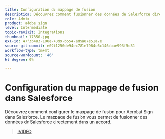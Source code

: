 ```yaml
---
title: Configuration du mappage de fusion
description: Découvrez comment fusionner des données de Salesforce directement dans un accord
role: Admin
product: adobe sign
level: Intermediate
topic-revisit: Integrations
thumbnail: 17350.jpg
exl-id: 47f3b483-106e-48d9-b554-ad9a87e51a7e
source-git-commit: e02b1250de94ec781e7984c6c146dbae993f5d31
workflow-type: tm+mt
source-wordcount: '46'
ht-degree: 0%

---
```


# Configuration du mappage de fusion dans Salesforce

Découvrez comment configurer le mappage de fusion pour Acrobat Sign dans Salesforce. Le mappage de fusion vous permet de fusionner des données de Salesforce directement dans un accord.

>[!VIDEO](https://video.tv.adobe.com/v/17350?hidetitle=true)

